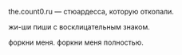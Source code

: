 the.count0.ru — стюардесса, которую откопали.

жи-ши пиши с восклицательным знаком.

форкни меня.
форкни меня полностью.
